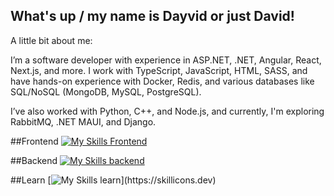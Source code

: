 ## What's up / my name is Dayvid or just David!

A little bit about me:

I’m a software developer with experience in ASP.NET, .NET, Angular, React, Next.js, and more. I work with TypeScript, JavaScript, HTML, SASS, and have hands-on experience with Docker, Redis, and various databases like SQL/NoSQL (MongoDB, MySQL, PostgreSQL).

I’ve also worked with Python, C++, and Node.js, and currently, I'm exploring RabbitMQ, .NET MAUI, and Django.

##Frontend
[![My Skills Frontend](https://skillicons.dev/icons?i=angular,html,sass,nextjs,nodejs,npm,react,ts,js)](https://skillicons.dev)


##Backend
[![My Skills backend](https://skillicons.dev/icons?i=cs,dotnet,mongodb,dynamodb,mysql,postgres,postman,docker,redis,nginx,nodejs,express)](https://skillicons.dev)


##Learn
[![My Skills learn](https://skillicons.dev/icons?i=django,elasticsearch,kafka,rabbitmq,redux,aws,azure,)](https://skillicons.dev)
